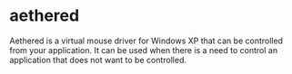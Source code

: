 # aethered
Aethered is a virtual mouse driver for Windows XP that can be controlled from your application. It can be used when there is a need to control an application that does not want to be controlled.
